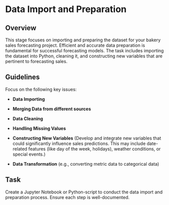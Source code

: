 # Data Import and Preparation

## Overview

This stage focuses on importing and preparing the dataset for your bakery sales forecasting project. Efficient and accurate data preparation is fundamental for successful forecasting models. The task includes importing the dataset into Python, cleaning it, and constructing new variables that are pertinent to forecasting sales.

## Guidelines

Focus on the following key issues:

- **Data Importing**

- **Merging Data from different sources**

- **Data Cleaning**

- **Handling Missing Values**

- **Constructing New Variables** (Develop and integrate new variables that could significantly influence sales predictions. This may include date-related features (like day of the week, holidays), weather conditions, or special events.)

- **Data Transformation** (e.g., converting metric data to categorical data)

## Task

Create a Jupyter Notebook or Python-script to conduct the data import and preparation process. Ensure each step is well-documented.
